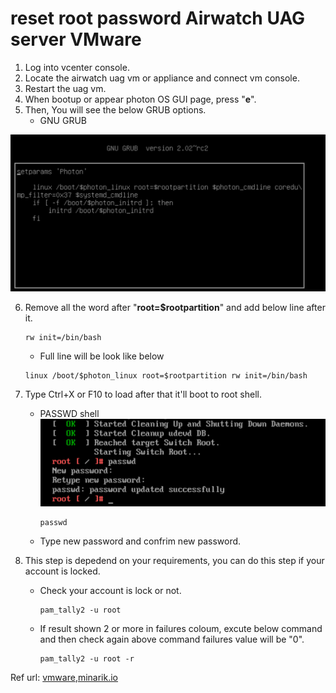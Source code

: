 # reset root password Airwatch UAG server VMware
1. Log into vcenter console.
2. Locate the airwatch uag vm or appliance and connect vm console.
3. Restart the uag vm.
4. When bootup or appear photon OS GUI page, press "**e**".
5. Then, You will see the below GRUB options.
    * GNU GRUB

![image](./screenshot/before-edit.png)


6. Remove all the word after "**root=$rootpartition**" and add below line after it.
    ```
    rw init=/bin/bash
    ```
    * Full line will be look like below
    ```
    linux /boot/$photon_linux root=$rootpartition rw init=/bin/bash
    ```
7. Type Ctrl+X or F10 to load after that it'll boot to root shell.

    * PASSWD shell
    ![passwd shell](./screenshot/passwd-reset-awuag.png)

        ```
        passwd
        ```
    * Type new password and confrim new password.

8. This step is depedend on your requirements, you can do this step if your account is locked.

    * Check your account is lock or not.

        ```
        pam_tally2 -u root
        ```
    * If result shown 2 or more in failures coloum, excute below command and then check again above command failures value will be "0".
        ```
        pam_tally2 -u root -r
        ```


Ref url: [vmware](https://docs.vmware.com/en/Unified-Access-Gateway/3.8/com.vmware.uag-38-deploy-config.doc/GUID-F1B90F5A-DC1A-4175-B345-A4984F9AF757.html),[minarik.io](https://minarik.io/unified-access-gateway-password-resets/)

